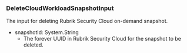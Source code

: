 ### DeleteCloudWorkloadSnapshotInput
The input for deleting Rubrik Security Cloud on-demand snapshot.

- snapshotId: System.String
  - The forever UUID in Rubrik Security Cloud for the snapshot to be deleted.
